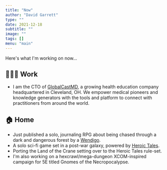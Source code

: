 ```yaml
---
title: "Now"
author: "David Garrett"
type: ""
date: 2021-12-18
subtitle: ""
image: ""
tags: []
menu: "main"
---
```


Here's what I'm working on now...

## 🧑🏽‍💻 Work

* I am the CTO of [GlobalCastMD](https://globalcastmd.com), a growing health education company headquartered in Cleveland, OH. We empower medical pioneers and knowledge generators with the tools and platform to connect with practitioners from around the world.

## 🏠 Home

* Just published a solo, journaling RPG about being chased through a dark and dangerous forest by a [Wendigo](https://www.heroictalesrpg.com/wendigo).
* A solo sci-fi game set in a post-war galaxy, powered by [Heroic Tales](https://heroictalesrpg.com).
* Porting the Land of the Crane setting over to the Heroic Tales rule-set.
* I'm also working on a hexcrawl/mega-dungeon XCOM-inspired campaign for 5E titled Gnomes of the Necropocalypse.
